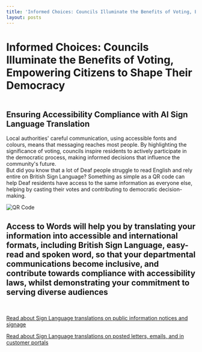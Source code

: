 ```yaml
---
title: 'Informed Choices: Councils Illuminate the Benefits of Voting, Empowering Citizens to Shape Their Democracy'
layout: posts
---
```


# Informed Choices: Councils Illuminate the Benefits of Voting, Empowering Citizens to Shape Their Democracy

![]()

## Ensuring Accessibility Compliance with AI Sign Language Translation

Local authorities' careful communication, using accessible fonts and colours, means that messaging reaches most people.  By highlighting the significance of voting, councils inspire residents to actively participate in the democratic process, making informed decisions that influence the community's future.  
But did you know that a lot of Deaf people struggle to read English and rely entire on British Sign Language?
Something as simple as a QR code can help Deaf residents have access to the same information as everyone else, helping by casting their votes and contributing to democratic decision-making.

![QR Code](/posts/images/qr-contact.png)

## Access to Words will help you by translating your information into accessible and international formats, including British Sign Language, easy-read and spoken word, so that your departmental communications become inclusive, and contribute towards compliance with accessibility laws, whilst demonstrating your commitment to serving diverse audiences

<br/>

[Read about Sign Language translations on public information notices and signage](/solutions/gazette)

[Read about Sign Language translations on posted letters, emails, and in customer portals](/solutions/correspondent)

